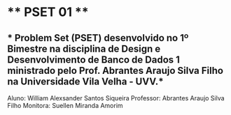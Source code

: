 # ** PSET 01 **

## * Problem Set (PSET) desenvolvido no 1º Bimestre na disciplina de Design e Desenvolvimento de Banco de Dados 1 ministrado pelo Prof. Abrantes Araujo Silva Filho na Universidade Vila Velha - UVV.*

Aluno: William Alexsander Santos Siqueira
Professor: Abrantes Araujo Silva Filho
Monitora: Suellen Miranda Amorim
